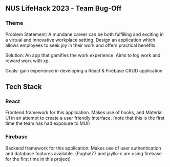 ## NUS LifeHack 2023 - Team Bug-Off

### Theme

Problem Statement: A mundane career can be both fulfilling and exciting in a virtual and innovative workplace setting. Design an application which allows employees to seek joy in their work and offers practical benefits.

Solution: An app that gamifies the work experience. Aims to log work and reward work with xp.

Goals: gain experience in developing a React & Firebase CRUD application

## Tech Stack

### React

Frontend framework for this application. Makes use of hooks, and Material UI in an attempt to create a user friendly interface. 
(note that this is the first time the team has had exposure to MUI)

### Firebase

Backend framework for this application. Makes use of user authentication and database features available.
(Pughal77 and jayllo-c are using firebase for the first time in this project)
